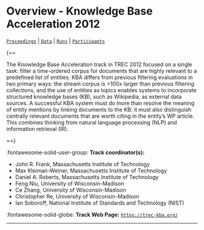 # Overview - Knowledge Base Acceleration 2012

[`Proceedings`](./proceedings.md) | [`Data`](./data.md) | [`Runs`](./runs.md) | [`Participants`](./participants.md)

{==

The Knowledge Base Acceleration track in TREC 2012 focused on a single task: filter a time-ordered corpus for documents that are highly relevant to a predefined list of entities. KBA differs from previous filtering evaluations in two primary ways: the stream corpus is >100x larger than previous filtering collections, and the use of entities as topics enables systems to incorporate structured knowledge bases (KB), such as Wikipedia, as external data sources. A successful KBA system must do more than resolve the meaning of entity mentions by linking documents to the KB: it must also distinguish centrally relevant documents that are worth citing in the entity’s WP article. This combines thinking from natural language processing (NLP) and information retrieval (IR). 

==}

:fontawesome-solid-user-group: **Track coordinator(s):**

- John R. Frank, Massachusetts Institute of Technology 
- Max Kleiman-Weiner, Massachusetts Institute of Technology 
- Daniel A. Roberts, Massachusetts Institute of Technology 
- Feng Niu, University of Wisconsin-Madison 
- Ce Zhang, University of Wisconsin-Madison 
- Christopher Re, University of Wisconsin-Madison 
- Ian Soboroff, National Institute of Standards and Technology (NIST) 

:fontawesome-solid-globe: **Track Web Page:** [`https://trec-kba.org/`](https://trec-kba.org/) 

---

